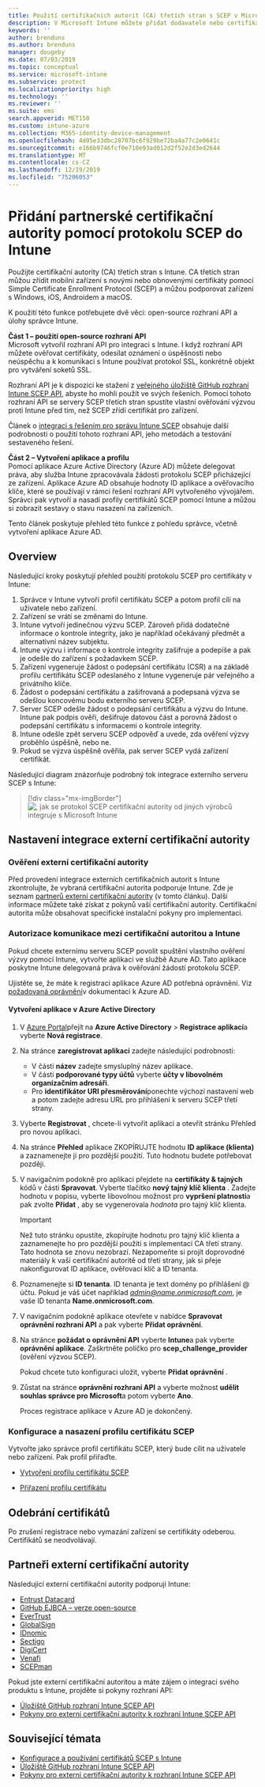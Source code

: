 ```yaml
---
title: Použití certifikačních autorit (CA) třetích stran s SCEP v Microsoft Intune – Azure | Microsoft Docs
description: V Microsoft Intune můžete přidat dodavatele nebo certifikační autoritu (CA) třetí strany pro vydávání certifikátů do mobilních zařízení pomocí protokolu SCEP. V tomto přehledu poskytuje aplikace Azure Active Directory (Azure AD) službě Microsoft Intune oprávnění k ověření certifikátů. Potom při instalaci serveru SCEP k vystavování certifikátů použijete ID aplikace, ověřovací klíč a ID tenanta aplikace AAD.
keywords: ''
author: brenduns
ms.author: brenduns
manager: dougeby
ms.date: 07/03/2019
ms.topic: conceptual
ms.service: microsoft-intune
ms.subservice: protect
ms.localizationpriority: high
ms.technology: ''
ms.reviewer: ''
ms.suite: ems
search.appverid: MET150
ms.custom: intune-azure
ms.collection: M365-identity-device-management
ms.openlocfilehash: 4d05e33dbc28707bc6f929be72ba4a77c2e0641c
ms.sourcegitcommit: e166b9746fcf0e710e93ad012d2f52e2d3ed2644
ms.translationtype: MT
ms.contentlocale: cs-CZ
ms.lasthandoff: 12/19/2019
ms.locfileid: "75206053"
---
```

# <a name="add-partner-certification-authority-in-intune-using-scep"></a>Přidání partnerské certifikační autority pomocí protokolu SCEP do Intune

Použijte certifikační autority (CA) třetích stran s Intune. CA třetích stran můžou zřídit mobilní zařízení s novými nebo obnovenými certifikáty pomocí Simple Certificate Enrollment Protocol (SCEP) a můžou podporovat zařízení s Windows, iOS, Androidem a macOS.

K použití této funkce potřebujete dvě věci: open-source rozhraní API a úlohy správce Intune.

**Část 1 – použití open-source rozhraní API**  
Microsoft vytvořil rozhraní API pro integraci s Intune. I když rozhraní API můžete ověřovat certifikáty, odesílat oznámení o úspěšnosti nebo neúspěchu a k komunikaci s Intune používat protokol SSL, konkrétně objekt pro vytváření soketů SSL.

Rozhraní API je k dispozici ke stažení z [veřejného úložiště GitHub rozhraní Intune SCEP API](https://github.com/Microsoft/Intune-Resource-Access/tree/develop/src/CsrValidation), abyste ho mohli použít ve svých řešeních. Pomocí tohoto rozhraní API se servery SCEP třetích stran spustíte vlastní ověřování výzvou proti Intune před tím, než SCEP zřídí certifikát pro zařízení.

Článek o [integraci s řešením pro správu Intune SCEP](scep-libraries-apis.md) obsahuje další podrobnosti o použití tohoto rozhraní API, jeho metodách a testování sestaveného řešení.

**Část 2 – Vytvoření aplikace a profilu**  
Pomocí aplikace Azure Active Directory (Azure AD) můžete delegovat práva, aby služba Intune zpracovávala žádosti protokolu SCEP přicházející ze zařízení. Aplikace Azure AD obsahuje hodnoty ID aplikace a ověřovacího klíče, které se používají v rámci řešení rozhraní API vytvořeného vývojářem. Správci pak vytvoří a nasadí profily certifikátů SCEP pomocí Intune a můžou si zobrazit sestavy o stavu nasazení na zařízeních.

Tento článek poskytuje přehled této funkce z pohledu správce, včetně vytvoření aplikace Azure AD.

## <a name="overview"></a>Overview

Následující kroky poskytují přehled použití protokolu SCEP pro certifikáty v Intune:

1. Správce v Intune vytvoří profil certifikátu SCEP a potom profil cílí na uživatele nebo zařízení.
2. Zařízení se vrátí se změnami do Intune.
3. Intune vytvoří jedinečnou výzvu SCEP. Zároveň přidá dodatečné informace o kontrole integrity, jako je například očekávaný předmět a alternativní název subjektu.
4. Intune výzvu i informace o kontrole integrity zašifruje a podepíše a pak je odešle do zařízení s požadavkem SCEP.
5. Zařízení vygeneruje žádost o podepsání certifikátu (CSR) a na základě profilu certifikátu SCEP odeslaného z Intune vygeneruje pár veřejného a privátního klíče.
6. Žádost o podepsání certifikátu a zašifrovaná a podepsaná výzva se odešlou koncovému bodu externího serveru SCEP.
7. Server SCEP odešle žádost o podepsání certifikátu a výzvu do Intune. Intune pak podpis ověří, dešifruje datovou část a porovná žádost o podepsání certifikátu s informacemi o kontrole integrity.
8. Intune odešle zpět serveru SCEP odpověď a uvede, zda ověření výzvy proběhlo úspěšně, nebo ne.  
9. Pokud se výzva úspěšně ověřila, pak server SCEP vydá zařízení certifikát.

Následující diagram znázorňuje podrobný tok integrace externího serveru SCEP s Intune:

> [!div class="mx-imgBorder"]
> ![, jak se protokol SCEP certifikační autority od jiných výrobců integruje s Microsoft Intune](./media/certificate-authority-add-scep-overview/scep-certificate-vendor-integration.png)

## <a name="set-up-third-party-ca-integration"></a>Nastavení integrace externí certifikační autority

### <a name="validate-third-party-certification-authority"></a>Ověření externí certifikační autority

Před provedení integrace externích certifikačních autorit s Intune zkontrolujte, že vybraná certifikační autorita podporuje Intune. Zde je seznam [partnerů externí certifikační autority](#third-party-certification-authority-partners) (v tomto článku). Další informace můžete také získat z pokynů vaší certifikační autority. Certifikační autorita může obsahovat specifické instalační pokyny pro implementaci.

### <a name="authorize-communication-between-ca-and-intune"></a>Autorizace komunikace mezi certifikační autoritou a Intune

Pokud chcete externímu serveru SCEP povolit spuštění vlastního ověření výzvy pomocí Intune, vytvořte aplikaci ve službě Azure AD. Tato aplikace poskytne Intune delegovaná práva k ověřování žádostí protokolu SCEP.

Ujistěte se, že máte k registraci aplikace Azure AD potřebná oprávnění. Viz [požadovaná oprávnění](https://docs.microsoft.com/azure/azure-resource-manager/resource-group-create-service-principal-portal#required-permissions)v dokumentaci k Azure AD.

#### <a name="create-an-application-in-azure-active-directory"></a>Vytvoření aplikace v Azure Active Directory  

1. V [Azure Portal](https://portal.azure.com)přejít na **Azure Active Directory** > **Registrace aplikací**a vyberte **Nová registrace**.  

2. Na stránce **zaregistrovat aplikaci** zadejte následující podrobnosti:  
   - V části **název** zadejte smysluplný název aplikace.  
   - V části **podporované typy účtů** vyberte **účty v libovolném organizačním adresáři**.  
   - Pro **identifikátor URI přesměrování**ponechte výchozí nastavení web a potom zadejte adresu URL pro přihlášení k serveru SCEP třetí strany.  

3. Vyberte **Registrovat** , chcete-li vytvořit aplikaci a otevřít stránku Přehled pro novou aplikaci.  

4. Na stránce **Přehled** aplikace ZKOPÍRUJTE hodnotu **ID aplikace (klienta)** a zaznamenejte ji pro pozdější použití. Tuto hodnotu budete potřebovat později.  

5. V navigačním podokně pro aplikaci přejdete na **certifikáty & tajných** kódů v části **Spravovat**. Vyberte tlačítko **nový tajný klíč klienta** . Zadejte hodnotu v popisu, vyberte libovolnou možnost pro **vypršení platnosti**a pak zvolte **Přidat** , aby se vygenerovala *hodnota* pro tajný klíč klienta. 
   > [!IMPORTANT]  
   > Než tuto stránku opustíte, zkopírujte hodnotu pro tajný klíč klienta a zaznamenejte ho pro pozdější použití s implementací CA třetí strany. Tato hodnota se znovu nezobrazí. Nezapomeňte si projít doprovodné materiály k vaší certifikační autoritě od třetí strany, jak si přeje nakonfigurovat ID aplikace, ověřovací klíč a ID tenanta.  

6. Poznamenejte si **ID tenanta**. ID tenanta je text domény po přihlášení @ účtu. Pokud je váš účet například *admin@name.onmicrosoft.com*, je vaše ID tenanta **Name.onmicrosoft.com**.  

7. V navigačním podokně aplikace otevřete v nabídce **Spravovat** **oprávnění rozhraní API** a pak vyberte **Přidat oprávnění**.  

8. Na stránce **požádat o oprávnění API** vyberte **Intune**a pak vyberte **oprávnění aplikace**. Zaškrtněte políčko pro **scep_challenge_provider** (ověření výzvou SCEP).  

   Pokud chcete tuto konfiguraci uložit, vyberte **Přidat oprávnění** .  

9. Zůstat na stránce **oprávnění rozhraní API** a vyberte možnost **udělit souhlas správce pro Microsoft**a potom vyberte **Ano**.  
   
   Proces registrace aplikace v Azure AD je dokončený.





### <a name="configure-and-deploy-a-scep-certificate-profile"></a>Konfigurace a nasazení profilu certifikátu SCEP
Vytvořte jako správce profil certifikátu SCEP, který bude cílit na uživatele nebo zařízení. Pak profil přiřaďte.

- [Vytvoření profilu certifikátu SCEP](certificates-profile-scep.md#create-a-scep-certificate-profile)

- [Přiřazení profilu certifikátu](certificates-profile-scep.md#assign-the-certificate-profile)

## <a name="removing-certificates"></a>Odebrání certifikátů

Po zrušení registrace nebo vymazání zařízení se certifikáty odeberou. Certifikátů se neodvolávají.

## <a name="third-party-certification-authority-partners"></a>Partneři externí certifikační autority
Následující externí certifikační autority podporují Intune:

- [Entrust Datacard](https://go.entrustdatacard.com/pki/intune/)
- [GitHub EJBCA – verze open-source](https://github.com/agerbergt/intune-ejbca-connector)
- [EverTrust](https://evertrust.fr/en/products/)
- [GlobalSign](https://downloads.globalsign.com/acton/attachment/2674/f-6903f60b-9111-432d-b283-77823cc65500/1/-/-/-/-/globalsign-aeg-microsoft-intune-integration-guide.pdf)
- [IDnomic](https://www.idnomic.com/)
- [Sectigo](https://sectigo.com/products)
- [DigiCert](https://knowledge.digicert.com/tutorials/microsoft-intune.html)
- [Venafi](https://www.venafi.com/platform/enterprise-mobility)
- [SCEPman](https://azuremarketplace.microsoft.com/marketplace/apps/gluckkanja.scepman)

Pokud jste externí certifikační autoritou a máte zájem o integraci svého produktu s Intune, projděte si pokyny rozhraní API:

- [Úložiště GitHub rozhraní Intune SCEP API](https://github.com/Microsoft/Intune-Resource-Access/tree/develop/src/CsrValidation)
- [Pokyny pro externí certifikační autority k rozhraní Intune SCEP API](scep-libraries-apis.md)

## <a name="see-also"></a>Související témata

- [Konfigurace a používání certifikátů SCEP s Intune](certificates-scep-configure.md)
- [Úložiště GitHub rozhraní Intune SCEP API](https://github.com/Microsoft/Intune-Resource-Access/tree/develop/src/CsrValidation)
- [Pokyny pro externí certifikační autority k rozhraní Intune SCEP API](scep-libraries-apis.md)
